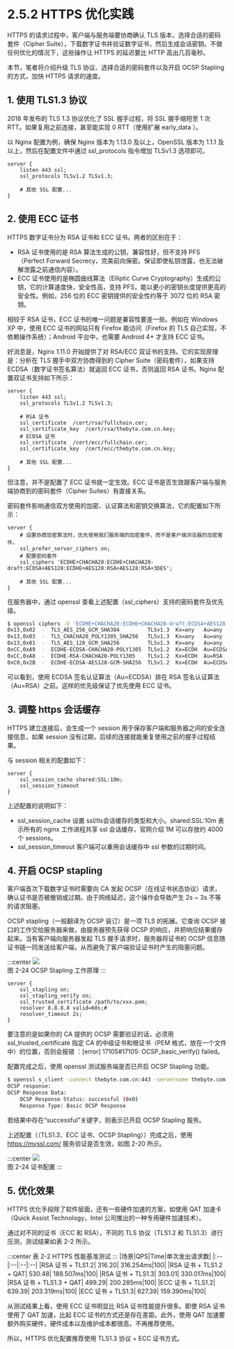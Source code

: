 # 2.5.2 HTTPS 优化实践

HTTPS 的请求过程中，客户端与服务端要协商确认 TLS 版本，选择合适的密码套件（Cipher Suite），下载数字证书并验证数字证书，然后生成会话密钥。不做任何优化的情况下，这些操作让
HTTPS 的延迟要比 HTTP 高出几百毫秒。

本节，笔者将介绍升级 TLS 协议、选择合适的密码套件以及开启 OCSP Stapling 的方式，加快 HTTPS 请求的速度。


## 1. 使用 TLS1.3 协议 

2018 年发布的 TLS 1.3 协议优化了 SSL 握手过程，将 SSL 握手缩短至 1 次 RTT。如果复用之前连接，甚至能实现 0 RTT（使用扩展 early_data ）。

以 Nginx 配置为例，确保 Nginx 版本为 1.13.0 及以上，OpenSSL 版本为 1.1.1 及以上，然后在配置文件中通过 ssl_protocols 指令增加 TLSv1.3 选项即可。

```nginx
server {
	listen 443 ssl;
	ssl_protocols TLSv1.2 TLSv1.3;

	# 其他 SSL 配置...
}
```

## 2. 使用 ECC 证书

HTTPS 数字证书分为 RSA 证书和 ECC 证书。两者的区别在于：
- RSA 证书使用的是 RSA 算法生成的公钥，兼容性好，但不支持 PFS（Perfect Forward Secrecy，完美前向保密。保证即使私钥泄露，也无法破解泄露之前通信内容）。
- ECC 证书使用的是椭圆曲线算法（Elliptic Curve Cryptography）生成的公钥，它的计算速度快，安全性高，支持 PFS，能以更小的密钥长度提供更高的安全性。例如，256 位的 ECC 密钥提供的安全性约等于 3072 位的 RSA 密钥。


相较于 RSA 证书，ECC 证书的唯一问题是兼容性要差一些。例如在 Windows XP 中，使用 ECC 证书的网站只有 Firefox 能访问（Firefox 的 TLS 自己实现，不依赖操作系统）；Android 平台中，也需要 Android 4+ 才支持 ECC 证书。

好消息是，Nginx 1.11.0 开始提供了对 RSA/ECC 双证书的支持。它的实现原理是：分析在 TLS 握手中双方协商得到的 Cipher Suite（密码套件），如果支持 ECDSA（数字证书签名算法）就返回 ECC 证书，否则返回 RSA 证书。Nginx 配置双证书支持如下所示：

```nginx
server {
	listen 443 ssl;
	ssl_protocols TLSv1.2 TLSv1.3;

	# RSA 证书
	ssl_certificate  /cert/rsa/fullchain.cer;
	ssl_certificate_key  /cert/rsa/thebyte.com.cn.key;
	# ECDSA 证书
	ssl_certificate  /cert/ecc/fullchain.cer;
	ssl_certificate_key  /cert/ecc/thebyte.com.cn.key;

    # 其他 SSL 配置...
}
```
但注意，并不是配置了 ECC 证书就一定生效。ECC 证书是否生效跟客户端与服务端协商到的密码套件（Cipher Suites）有直接关系。

密码套件影响通信双方使用的加密、认证算法和密钥交换算法，它的配置如下所示：

```nginx
server {
	# 设置协商加密算法时，优先使用我们服务端的加密套件，而不是客户端浏览器的加密套件。
	ssl_prefer_server_ciphers on;
	# 配置密码套件
    ssl_ciphers 'ECDHE+CHACHA20:ECDHE+CHACHA20-draft:ECDSA+AES128:ECDHE+AES128:RSA+AES128:RSA+3DES';

    # 其他 SSL 配置...
}
```
在服务器中，通过 openssl 查看上述配置（ssl_ciphers）支持的密码套件及优先级。

```bash
$ openssl ciphers -V 'ECDHE+CHACHA20:ECDHE+CHACHA20-draft:ECDSA+AES128:ECDHE+AES128:RSA+AES128:RSA+3DES' | column -t
0x13,0x02  -  TLS_AES_256_GCM_SHA384         TLSv1.3  Kx=any   Au=any    Enc=AESGCM(256)             Mac=AEAD
0x13,0x03  -  TLS_CHACHA20_POLY1305_SHA256   TLSv1.3  Kx=any   Au=any    Enc=CHACHA20/POLY1305(256)  Mac=AEAD
0x13,0x01  -  TLS_AES_128_GCM_SHA256         TLSv1.3  Kx=any   Au=any    Enc=AESGCM(128)             Mac=AEAD
0xCC,0xA9  -  ECDHE-ECDSA-CHACHA20-POLY1305  TLSv1.2  Kx=ECDH  Au=ECDSA  Enc=CHACHA20/POLY1305(256)  Mac=AEAD
0xCC,0xA8  -  ECDHE-RSA-CHACHA20-POLY1305    TLSv1.2  Kx=ECDH  Au=RSA    Enc=CHACHA20/POLY1305(256)  Mac=AEAD
0xC0,0x2B  -  ECDHE-ECDSA-AES128-GCM-SHA256  TLSv1.2  Kx=ECDH  Au=ECDSA  Enc=AESGCM(128)             Mac=AEAD
```

可以看到，使用 ECDSA 签名认证算法（Au=ECDSA）排在 RSA 签名认证算法（Au=RSA）之前。这样的优先级保证了优先使用 ECC 证书。


## 3. 调整 https 会话缓存

HTTPS 建立连接后，会生成一个 session 用于保存客户端和服务器之间的安全连接信息，如果 session 没有过期，后续的连接就能重复使用之前的握手过程结果。

与 session 相关的配置如下：
```nginx
server {
	ssl_session_cache shared:SSL:10m;
	ssl_session_timeout
}
```
上述配置的说明如下：
- ssl_session_cache 设置 ssl/tls会话缓存的类型和大小。shared:SSL:10m 表示所有的 nginx 工作进程共享 ssl 会话缓存，官网介绍 1M 可以存放约 4000 个 sessions。
- ssl_session_timeout 客户端可以重用会话缓存中 ssl 参数的过期时间。

## 4. 开启 OCSP stapling

客户端首次下载数字证书时需要向 CA 发起 OCSP（在线证书状态协议）请求，确认证书是否被撤销或过期。由于网络延迟，这个操作会导致产生 2s ~ 3s 不等的请求阻塞。

OCSP stapling（一般翻译为 OCSP 装订）是一项 TLS 的拓展。它查询 OCSP 接口的工作交给服务器来做，由服务器预先获得 OCSP 的响应，并把响应结果缓存起来。当有客户端向服务器发起 TLS 握手请求时，服务器将证书的 OCSP 信息随证书链一同发送给客户端，从而避免了客户端验证证书时产生的阻塞问题。

:::center
  ![](../assets/OCSP-Stapling.png)<br/>
 图 2-24 OCSP Stapling 工作原理
:::

```nginx
server {
	ssl_stapling on;
	ssl_stapling_verify on;
	ssl_trusted_certificate /path/to/xxx.pem;
	resolver 8.8.8.8 valid=60s;# 
	resolver_timeout 2s;
}
``` 
要注意的是如果你的 CA 提供的 OCSP 需要验证的话，必须用 ssl_trusted_certificate 指定 CA 的中级证书和根证书（PEM 格式，放在一个文件中）的位置，否则会报错 ：[error] 17105#17105: OCSP_basic_verify() failed。

配置完成之后，使用 openssl 测试服务端是否已开启 OCSP Stapling 功能。

```bash 
$ openssl s_client -connect thebyte.com.cn:443 -servername thebyte.com.cn -status -tlsextdebug < /dev/null 2>&1 | grep "OCSP" 
OCSP response:
OCSP Response Data:
    OCSP Response Status: successful (0x0)
    Response Type: Basic OCSP Response
```
若结果中存在“successful”关键字，则表示已开启 OCSP Stapling 服务。


上述配置（（TLS1.3、ECC 证书、OCSP Stapling））完成之后，使用 https://myssl.com/ 服务验证是否生效，如图 2-20 所示。

:::center
  ![](../assets/ssl-test.png)<br/>
 图 2-24 证书配置
:::

## 5. 优化效果

HTTPS 优化手段除了软件层面，还有一些硬件加速的方案，如使用 QAT 加速卡（Quick Assist Technology，Intel 公司推出的一种专用硬件加速技术）。

通过对不同的证书（ECC 和 RSA），不同的 TLS 协议（TLS1.2 和 TLS1.3）进行压测，测试结果如表 2-2 所示。

:::center
表 2-2 HTTPS 性能基准测试
:::
|场景|QPS|Time|单次发出请求数|
|:--|:--|:--|:--|
|RSA 证书 + TLS1.2| 316.20| 316.254ms|100|
|RSA 证书 + TLS1.2 + QAT| 530.48| 188.507ms|100|
|RSA 证书 + TLS1.3| 303.01| 330.017ms|100|
|RSA 证书 + TLS1.3 + QAT| 499.29| 200.285ms|100|
|ECC 证书 + TLS1.2| 639.39| 203.319ms|100|
|ECC 证书 + TLS1.3| 627.39| 159.390ms|100|

从测试结果上看，使用 ECC 证书明显比 RSA 证书性能提升很多。即使 RSA 证书使用了 QAT 加速，比起 ECC 证书的方式还是存在差距。此外，使用 QAT 加速要额外购买硬件，硬件成本以及维护成本都很高，不再推荐使用。

所以，HTTPS 优化配置推荐使用 TLS1.3 协议 + ECC 证书方式。